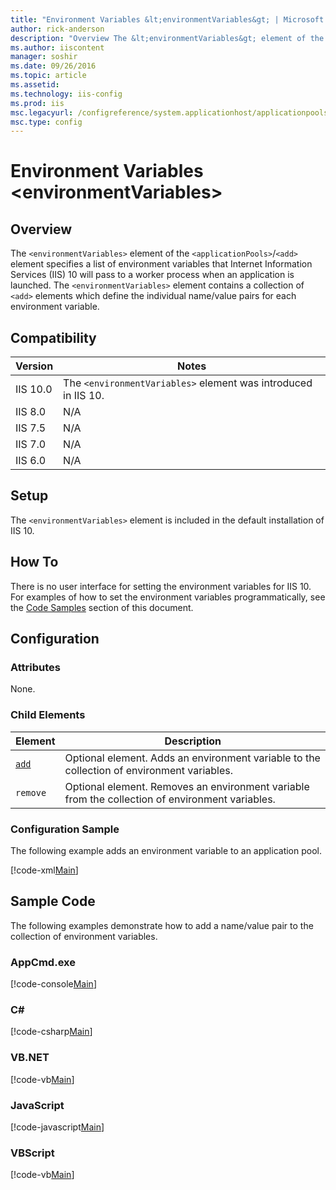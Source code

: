 ```yaml
---
title: "Environment Variables &lt;environmentVariables&gt; | Microsoft Docs"
author: rick-anderson
description: "Overview The &lt;environmentVariables&gt; element of the &lt;applicationPools&gt; / &lt;add&gt; element specifies a list of environment variables that Intern..."
ms.author: iiscontent
manager: soshir
ms.date: 09/26/2016
ms.topic: article
ms.assetid: 
ms.technology: iis-config
ms.prod: iis
msc.legacyurl: /configreference/system.applicationhost/applicationpools/add/environmentvariables
msc.type: config
---
```

Environment Variables &lt;environmentVariables&gt;
====================
<a id="001"></a>
## Overview

The `<environmentVariables>` element of the `<applicationPools>`/`<add>` element specifies a list of environment variables that Internet Information Services (IIS) 10 will pass to a worker process when an application is launched. The `<environmentVariables>` element contains a collection of `<add>` elements which define the individual name/value pairs for each environment variable.

<a id="002"></a>
## Compatibility

| Version | Notes |
| --- | --- |
| IIS 10.0 | The `<environmentVariables>` element was introduced in IIS 10. |
| IIS 8.0 | N/A |
| IIS 7.5 | N/A |
| IIS 7.0 | N/A |
| IIS 6.0 | N/A |

<a id="003"></a>
## Setup

The `<environmentVariables>` element is included in the default installation of IIS 10.

<a id="004"></a>
## How To

There is no user interface for setting the environment variables for IIS 10. For examples of how to set the environment variables programmatically, see the [Code Samples](#006) section of this document.

<a id="005"></a>
## Configuration

### Attributes

None.

### Child Elements

| Element | Description |
| --- | --- |
| [`add`](add.md) | Optional element. Adds an environment variable to the collection of environment variables. |
| `remove` | Optional element. Removes an environment variable from the collection of environment variables. |

### Configuration Sample

The following example adds an environment variable to an application pool.

[!code-xml[Main](index/samples/sample1.xml)]
 
<a id="006"></a>
## Sample Code

The following examples demonstrate how to add a name/value pair to the collection of environment variables.

### AppCmd.exe

[!code-console[Main](index/samples/sample2.cmd)]

### C#

[!code-csharp[Main](index/samples/sample3.cs)]

### VB.NET

[!code-vb[Main](index/samples/sample4.vb)]

### JavaScript

[!code-javascript[Main](index/samples/sample5.js)]

### VBScript

[!code-vb[Main](index/samples/sample6.vb)]